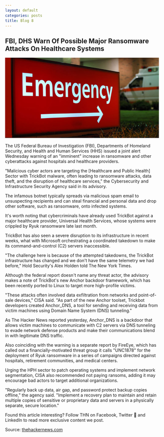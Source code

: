 ```yaml
---
layout: default
categories: posts
title: Blog 8
---
```


## FBI, DHS Warn Of Possible Major Ransomware Attacks On Healthcare Systems

![image of slack](https://raw.githubusercontent.com/sevak84/sb.github.io/master/docs/_images/ransomware-attack-on-hospital.png)

The US Federal Bureau of Investigation (FBI), Departments of Homeland Security, and Health and Human Services (HHS) issued a joint alert Wednesday warning of an "imminent" increase in ransomware and other cyberattacks against hospitals and healthcare providers.

"Malicious cyber actors are targeting the [Healthcare and Public Health] Sector with TrickBot malware, often leading to ransomware attacks, data theft, and the disruption of healthcare services," the Cybersecurity and Infrastructure Security Agency said in its advisory.

The infamous botnet typically spreads via malicious spam email to unsuspecting recipients and can steal financial and personal data and drop other software, such as ransomware, onto infected systems.

It's worth noting that cybercriminals have already used TrickBot against a major healthcare provider, Universal Health Services, whose systems were crippled by Ryuk ransomware late last month.

TrickBot has also seen a severe disruption to its infrastructure in recent weeks, what with Microsoft orchestrating a coordinated takedown to make its command-and-control (C2) servers inaccessible.

"The challenge here is because of the attempted takedowns, the TrickBot infrastructure has changed and we don't have the same telemetry we had before," Hold Security's Alex Holden told The New York Times.

Although the federal report doesn't name any threat actor, the advisory makes a note of TrickBot's new Anchor backdoor framework, which has been recently ported to Linux to target more high-profile victims.

"These attacks often involved data exfiltration from networks and point-of-sale devices," CISA said. "As part of the new Anchor toolset, Trickbot developers created Anchor_DNS, a tool for sending and receiving data from victim machines using Domain Name System (DNS) tunneling."

As The Hacker News reported yesterday, Anchor_DNS is a backdoor that allows victim machines to communicate with C2 servers via DNS tunneling to evade network defense products and make their communications blend in with legitimate DNS traffic.

Also coinciding with the warning is a separate report by FireEye, which has called out a financially-motivated threat group it calls "UNC1878" for the deployment of Ryuk ransomware in a series of campaigns directed against hospitals, retirement communities, and medical centers.

Urging the HPH sector to patch operating systems and implement network segmentation, CISA also recommended not paying ransoms, adding it may encourage bad actors to target additional organizations.

"Regularly back up data, air gap, and password protect backup copies offline," the agency said. "Implement a recovery plan to maintain and retain multiple copies of sensitive or proprietary data and servers in a physically separate, secure location."

Found this article interesting? Follow THN on Facebook, Twitter  and LinkedIn to read more exclusive content we post.


Source: [thehackernews.com](https://thehackernews.com/2020/10/ransomware-attack-hospital.html)


